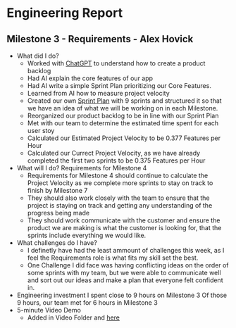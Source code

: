 # Engineering Report

## Milestone 3 - Requirements - Alex Hovick

* What did I do?
    * Worked with [ChatGPT](AI.md) to understand how to create a product backlog
    * Had AI explain the core features of our app
    * Had AI write a simple Sprint Plan prioritizing our Core Features.
    * Learned from AI how to measure project velocity
    * Created our own [Sprint Plan](SprintPlan.md) with 9 sprints and structured it so that we have an idea of what we will be working on in each Milestone. 
    * Reorganized our product backlog to be in line with our Sprint Plan
    * Met with our team to determine the estimated time spent for each user stoy
    * Calculated our Estimated Project Velocity to be 0.377 Features per Hour
    * Calculated our Currect Project Velocity, as we have already completed the first two sprints to be 0.375 Features per Hour
* What will I do?  Requirements for Milestone 4
    * Requirements for Milestone 4 should continue to calculate the Project Velocity as we complete more sprints to stay on track to finish by Milestone 7
    * They should also work closely with the team to ensure that the project is staying on track and getting any understanding of the progress being made
    * They should work communicate with the customer and ensure the product we are making is what the customer is looking for, that the sprints include everything we would like.
* What challenges do I have?
    * I definetly have had the least ammount of challenges this week, as I feel the Requirements role is what fits my skill set the best.
    * One Challenge I did face was having conflicting ideas on the order of some sprints with my team, but we were able to communicate well and sort out our ideas and make a plan that everyone felt confident in.
* Engineering investment
    I spent close to 9 hours on Milestone 3
    Of those 9 hours, our team met for 6 hours in Milestone 3
* 5-minute Video Demo
    * Added in Video Folder and [here](Video.md)